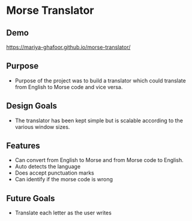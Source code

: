 # Morse Translator

## Demo

https://mariya-ghafoor.github.io/morse-translator/

## Purpose

- Purpose of the project was to build a translator which could translate from English to Morse code and vice versa.

## Design Goals

- The translator has been kept simple but is scalable according to the various window sizes.

## Features

- Can convert from English to Morse and from Morse code to English.
- Auto detects the language
- Does accept punctuation marks
- Can identify if the morse code is wrong

## Future Goals

- Translate each letter as the user writes
